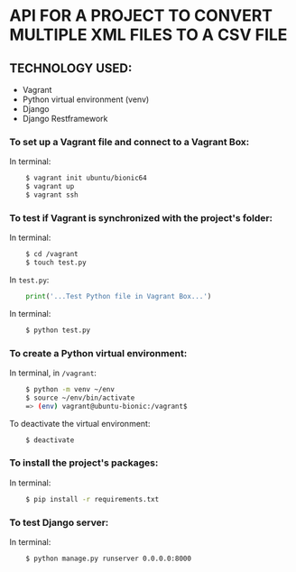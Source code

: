 # API FOR A PROJECT TO CONVERT MULTIPLE XML FILES TO A CSV FILE

## TECHNOLOGY USED:
- Vagrant
- Python virtual environment (venv)
- Django
- Django Restframework

### To set up a Vagrant file and connect to a Vagrant Box:
In terminal:
```bash
	$ vagrant init ubuntu/bionic64
	$ vagrant up
	$ vagrant ssh		
```

### To test if Vagrant is synchronized with the project's folder:
In terminal:
```bash
	$ cd /vagrant
	$ touch test.py
```

In `test.py`:
```python
	print('...Test Python file in Vagrant Box...')
```

In terminal:
```bash
	$ python test.py
```

### To create a Python virtual environment:
In terminal, in `/vagrant`:
```bash
	$ python -m venv ~/env
	$ source ~/env/bin/activate
	=> (env) vagrant@ubuntu-bionic:/vagrant$
```

To deactivate the virtual environment:
```bash
	$ deactivate
```

### To install the project's packages:
In terminal:
```bash
	$ pip install -r requirements.txt
```

### To test Django server:
In terminal:
```bash
	$ python manage.py runserver 0.0.0.0:8000
```

